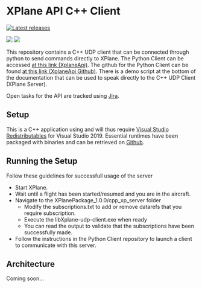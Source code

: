 # XPlane API C++ Client
<p align="left">
    <a href="https://github.com/Pietracoops/XPlane_API/releases" target="_blank" rel="noopener"><img src="https://img.shields.io/github/release/Pietracoops/XPlane_API.svg" alt="Latest releases" /></a>
</p>

<p align="left">
	<a target="_blank" rel="noopener"><img src="https://img.shields.io/badge/Visual%20Studio-5C2D91.svg?style=for-the-badge&logo=visual-studio&logoColor=white" /></a>
	<a target="_blank" rel="noopener"><img src="https://img.shields.io/badge/Windows-0078D6?style=for-the-badge&logo=windows&logoColor=white" /></a>
	<!--<a target="_blank" rel="noopener"><img src="https://img.shields.io/github/license/Ileriayo/markdown-badges?style=for-the-badge" /></a>-->
</p>

This repository contains a C++ UDP client that can be connected through python to send commands directly to XPlane. The Python Client can be accessed [at this link (XplaneApi)](https://pypi.org/project/XPlaneApi/). The github for the Python Client can be found [at this link (XplaneApi Github)](https://github.com/Pietracoops/XPlane_Python_Client). There is a demo script at the bottom of the documentation that can be used to speak directly to the C++ UDP Client (XPlane Server).

Open tasks for the API are tracked using [Jira](https://pilotai-api.atlassian.net/jira/software/c/projects/PIL/boards/1/backlog?view=detail&selectedIssue=PIL-21&epics=visible&issueLimit=100).

## Setup

This is a C++ application using and will thus require [Visual Studio Redistributables](https://docs.microsoft.com/en-us/cpp/windows/latest-supported-vc-redist?view=msvc-170) for Visual Studio 2019. Essential runtimes have been packaged with binaries and can be retrieved on [Github](https://github.com/Pietracoops/XPlane_API/releases).

## Running the Setup

Follow these guidelines for successfull usage of the server

* Start XPlane.
* Wait until a flight has been started/resumed and you are in the aircraft.
* Navigate to the XPlanePackage_1.0.0/cpp_xp_server folder
	* Modify the subscriptions.txt to add or remove datarefs that you require subscription.
	* Execute the libXplane-udp-client.exe when ready
	* You can read the output to validate that the subscriptions have been successfully made.
* Follow the instructions in the Python Client repository to launch a client to communicate with this server.

## Architecture

Coming soon...